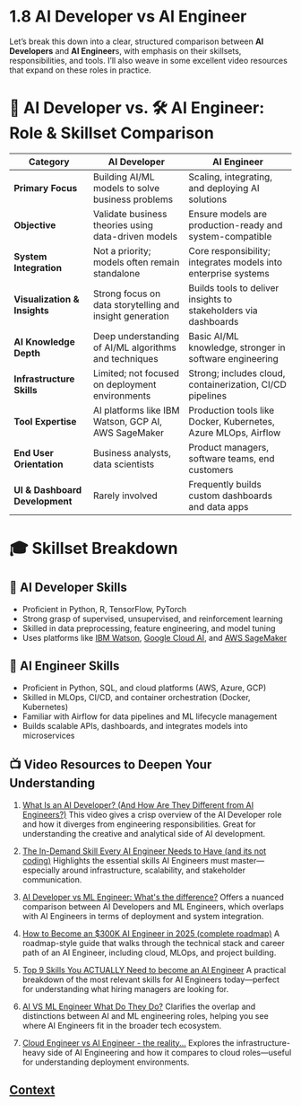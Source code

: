 # 1.8 AI Developer vs AI Engineer 
 
Let’s break this down into a clear, structured comparison between **AI Developers** and **AI Engineer**s, with emphasis on their skillsets, responsibilities, and tools. I’ll also weave in some excellent video resources that expand on these roles in practice.

# 🧠 AI Developer vs. 🛠️ AI Engineer: Role & Skillset Comparison

| Category                    | AI Developer                                                | AI Engineer                                                   |
|-----------------------------|-------------------------------------------------------------|---------------------------------------------------------------|
| **Primary Focus**            | Building AI/ML models to solve business problems            | Scaling, integrating, and deploying AI solutions              |
| **Objective**                | Validate business theories using data-driven models         | Ensure models are production-ready and system-compatible      |
| **System Integration**       | Not a priority; models often remain standalone              | Core responsibility; integrates models into enterprise systems|
| **Visualization & Insights** | Strong focus on data storytelling and insight generation    | Builds tools to deliver insights to stakeholders via dashboards|
| **AI Knowledge Depth**       | Deep understanding of AI/ML algorithms and techniques       | Basic AI/ML knowledge, stronger in software engineering       |
| **Infrastructure Skills**    | Limited; not focused on deployment environments            | Strong; includes cloud, containerization, CI/CD pipelines     |
| **Tool Expertise**           | AI platforms like IBM Watson, GCP AI, AWS SageMaker         | Production tools like Docker, Kubernetes, Azure MLOps, Airflow|
| **End User Orientation**     | Business analysts, data scientists                          | Product managers, software teams, end customers               |
| **UI & Dashboard Development** | Rarely involved                                          | Frequently builds custom dashboards and data apps             |

# 🎓 Skillset Breakdown
## 🔧 AI Developer Skills

* Proficient in Python, R, TensorFlow, PyTorch
* Strong grasp of supervised, unsupervised, and reinforcement learning
* Skilled in data preprocessing, feature engineering, and model tuning
* Uses platforms like [IBM Watson](https://www.ibm.com/watson), [Google Cloud AI](https://cloud.google.com/ai), and [AWS SageMaker](https://aws.amazon.com/sagemaker/)

## 🧱 AI Engineer Skills

* Proficient in Python, SQL, and cloud platforms (AWS, Azure, GCP)
* Skilled in MLOps, CI/CD, and container orchestration (Docker, Kubernetes)
* Familiar with Airflow for data pipelines and ML lifecycle management
* Builds scalable APIs, dashboards, and integrates models into microservices

## 📺 Video Resources to Deepen Your Understanding

1. [What Is an AI Developer? (And How Are They Different from AI Engineers?)](https://www.youtube.com/watch?v=K7WMjUa2dq0)
This video gives a crisp overview of the AI Developer role and how it diverges from engineering responsibilities. Great for understanding the creative and analytical side of AI development.

2. [The In-Demand Skill Every AI Engineer Needs to Have (and its not coding)](https://www.youtube.com/watch?v=SCxyEtd6WXw)
Highlights the essential skills AI Engineers must master—especially around infrastructure, scalability, and stakeholder communication.

3. [AI Developer vs ML Engineer: What's the difference?](https://www.youtube.com/watch?v=yU87V2-XisA) 
Offers a nuanced comparison between AI Developers and ML Engineers, which overlaps with AI Engineers in terms of deployment and system integration.

4. [How to Become an $300K AI Engineer in 2025 (complete roadmap)](https://www.youtube.com/watch?v=ELGjEHefi4w)
A roadmap-style guide that walks through the technical stack and career path of an AI Engineer, including cloud, MLOps, and project building.

5. [Top 9 Skills You ACTUALLY Need to become an AI Engineer](https://www.youtube.com/watch?v=LrMThTkUeyA)
A practical breakdown of the most relevant skills for AI Engineers today—perfect for understanding what hiring managers are looking for.

6. [AI VS ML Engineer What Do They Do?](https://www.youtube.com/watch?v=Ff8HHBITvfs) 
Clarifies the overlap and distinctions between AI and ML engineering roles, helping you see where AI Engineers fit in the broader tech ecosystem.

7. [Cloud Engineer vs AI Engineer - the reality...](https://www.youtube.com/watch?v=UYam60suFuw) 
Explores the infrastructure-heavy side of AI Engineering and how it compares to cloud roles—useful for understanding deployment environments.


 
 ## [Context](./../context.md)
 

